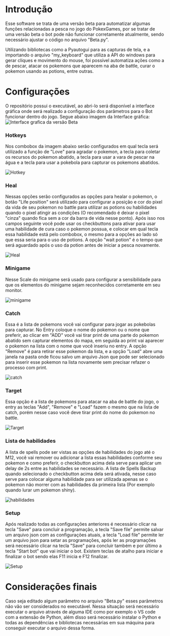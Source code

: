 # Introdução
Esse software se trata de uma versão beta para automatizar algumas funções relacionadas a pesca no jogo do PokexGames, por se tratar de uma versão beta o bot pode não funcionar corretamente atualmente, sendo necessário ajustar o código no arquivo "Beta.py".

Utilizando bibliotecas como a Pyautogui para as capturas de tela, e a importando o arquivo "my_keyboard" que utiliza a API do windows para gerar cliques e movimento do mouse, foi possível automatiza ações como a de pescar, atacar os pokemons que aparecem na aba de battle, curar o pokemon usando as potions, entre outras.

# Configurações
O repositório possui o executável, ao abri-lo será disponível a interface gráfica onde será realizado a configuração dos parâmetros para o Bot funcionar dentro do jogo. Segue abaixo imagem da Interface gráfica:
![Interface grafica da versão Beta](https://i.postimg.cc/g0Gw5Tm6/Captura-de-tela-2024-12-10-132148.png)

### Hotkeys
Nos combobox da imagem abaixo serão configurados em qual tecla será utilizado a função de "Love" para agradar o pokemon, a tecla para coletar os recursos do pokemon abatido, a tecla para usar a vara de pescar na água e a tecla para usar a pokebola para capturar os pokemons abatidos.

![Hotkey](https://i.postimg.cc/jj9hbT5F/Hotkeys.png)

### Heal
Nessas opções serão configurados as opções para healar o pokemon, o botão "Life position" será utilizado para configurar a posição e cor do pixel da vida de seu pokemon no battle para utilizar as potions ou habilidades quando o pixel atingir as condições (O recomendado é deixar o pixel "cinza" quando fica sem a cor da barra de vida nesse ponto). Após isso nos campos seguinte você pode usar os checkbuttons para ativar para usar uma habilidade de cura caso o pokemon possua, e colocar em qual tecla essa habilidade está pelo combobox, o mesmo para a opções ao lado só que essa seria para o uso de potions. A opção "wait potion" é o tempo que será aguardado após o uso da potion antes de iniciar a pesca novamente.

![Heal](https://i.postimg.cc/PJsPDgS5/Life.png)


### Minigame
Nesse Scale do minigame será usado para configurar a sensibilidade para que os elementos do minigame sejam reconhecidos corretamente em seu monitor.

![minigame](https://i.postimg.cc/VLFp3jQ7/minigame.png)

### Catch
Essa é a lista de pokemons você vai configurar para jogar as pokebolas para capturar. No Entry coloque o nome do pokemon ou o nome que preferir, ao clicar em "ADD" você vai tirar print de uma parte do pokemon abatido sem capturar elementos do mapa, em seguida ao print vai aparecer o pokemon na lista com o nome que você inseriu no entry. A opção "Remove" é para retirar esse pokemon da lista, e a opção "Load" abre uma janela na pasta onde ficou salvo um arquivo Json que pode ser selecionado para inserir esse pokemon na lista novamente sem precisar refazer o processo com print.

![catch](https://i.postimg.cc/cCLw6yCt/catch.png)

### Target
Essa opção é a lista de pokemons para atacar na aba de battle do jogo, o entry as teclas "Add", "Remove" e "Load" fazem o mesmo que na lista de catch, porém nesse caso você deve tirar print do nome do pokemon no battle.

![Target](https://i.postimg.cc/rwx0VFjY/target.png)

### Lista de habilidades
A lista de spells pode ser vistas as opções de habilidades do jogo até o M12, você vai remover ou adicionar a lista essas habilidades conforme seu pokemon e como preferir, o checkbutton acima dela serve para aplicar um delay de 2s entre as habilidades se necessário. A lista de Spells Backup quando selecionado o checkbutton acima dela será ativada, nesse caso serve para colocar alguma habilidade para ser utilizada apenas se o pokemon não morrer com as habilidades da primeira lista (Por exemplo quando lurar um pokemon shiny).

![habilidades](https://i.postimg.cc/s20vKQgx/habilidades.png)

### Setup
Após realizado todas as configurações anteriores é necessário clicar na tecla "Save" para concluir a programação, a tecla "Save file" permite salvar um arquivo json com as configurações atuais, a tecla "Load file" permite ler um arquivo json para setar as programações, após ler as programações será necessário clicar na tecla "Save" para concluir também e por último a tecla "Start bot" que vai iniciar o bot. Existem teclas de atalho para iniciar e finalizar o bot sendo elas F11 inicia e F12 finalizar.

![Setup](https://i.postimg.cc/9fSQZ6Lq/Play.png)

# Considerações finais
Caso seja editado algum parâmetro no arquivo "Beta.py" esses parâmetros não vão ser considerados no executável. Nessa situação será necessário executar o arquivo através de alguma IDE como por exemplo o VS code com a extensão de Python, além disso será necessário instalar o Python e todas as dependências e bibliotecas necessárias em sua máquina para conseguir executar o arquivo dessa forma.
